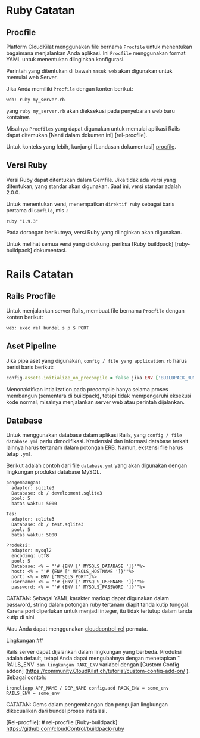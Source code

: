 # Ruby Catatan


## Procfile

Platform CloudKilat menggunakan file bernama `Procfile` untuk menentukan bagaimana menjalankan Anda
aplikasi. Ini `Procfile` menggunakan format YAML untuk menentukan diinginkan
konfigurasi.

Perintah yang ditentukan di bawah `masuk web` akan digunakan untuk memulai web
Server.

Jika Anda memiliki `Procfile` dengan konten berikut:
~~~
web: ruby ​​my_server.rb
~~~
yang `ruby my_server.rb` akan dieksekusi pada penyebaran web baru
kontainer.

Misalnya `Procfiles` yang dapat digunakan untuk memulai aplikasi Rails dapat ditemukan
[Nanti dalam dokumen ini] [rel-procfile].

Untuk konteks yang lebih, kunjungi [Landasan dokumentasi] [procfile].


## Versi Ruby

Versi Ruby dapat ditentukan dalam Gemfile. Jika tidak ada versi yang ditentukan,
yang standar akan digunakan. Saat ini, versi standar adalah 2.0.0.

Untuk menentukan versi, menempatkan `direktif ruby` sebagai baris pertama di
`Gemfile`, mis .:
~~~
ruby "1.9.3"
~~~

Pada dorongan berikutnya, versi Ruby yang diinginkan akan digunakan.

Untuk melihat semua versi yang didukung, periksa [Ruby buildpack] [ruby-buildpack]
dokumentasi.


# Rails Catatan


## Rails Procfile

Untuk menjalankan server Rails, membuat file bernama `Procfile` dengan konten berikut:

~~~
web: exec rel bundel s p $ PORT
~~~


## Aset Pipeline

Jika pipa aset yang digunakan, `config / file yang application.rb` harus berisi baris berikut:

~~~ Ruby
config.assets.initialize_on_precompile = false jika ENV ['BUILDPACK_RUNNING']
~~~

Menonaktifkan intialization pada precompile hanya selama proses membangun (sementara di buildpack), tetapi tidak mempengaruhi eksekusi kode normal, misalnya menjalankan server web atau perintah dijalankan.


## Database

Untuk menggunakan database dalam aplikasi Rails, yang `config / file database.yml` perlu dimodifikasi. Kredensial dan informasi database terkait lainnya harus tertanam dalam potongan ERB. Namun, ekstensi file harus tetap `.yml`.

Berikut adalah contoh dari file `database.yml` yang akan digunakan dengan lingkungan produksi database MySQL.

~~~ Erb
pengembangan:
  adaptor: sqlite3
  Database: db / development.sqlite3
  pool: 5
  batas waktu: 5000

Tes:
  adaptor: sqlite3
  Database: db / test.sqlite3
  pool: 5
  batas waktu: 5000

Produksi:
  adaptor: mysql2
  encoding: utf8
  pool: 5
  Database: <% = "'# {ENV [' MYSQLS_DATABASE ']}'"%>
  host: <% = "'# {ENV [' MYSQLS_HOSTNAME ']}'"%>
  port: <% = ENV ["MYSQLS_PORT"]%>
  username: <% = "'# {ENV [' MYSQLS_USERNAME ']}'"%>
  password: <% = "'# {ENV [' MYSQLS_PASSWORD ']}'"%>
~~~

CATATAN: Sebagai YAML karakter markup dapat digunakan dalam password, string dalam potongan ruby ​​tertanam diapit tanda kutip tunggal. Karena port diperlukan untuk menjadi integer, itu tidak tertutup dalam tanda kutip di sini.

Atau Anda dapat menggunakan [cloudcontrol-rel] permata.


Lingkungan ##

Rails server dapat dijalankan dalam lingkungan yang berbeda. Produksi adalah default, tetapi Anda dapat mengubahnya dengan menetapkan `` RAILS_ENV` dan lingkungan RAKE_ENV` variabel dengan [Custom Config addon] (https://community.CloudKilat.ch/tutorial/custom-config-add-on/ ). Sebagai contoh:

~~~
ironcliapp APP_NAME / DEP_NAME config.add RACK_ENV = some_env RAILS_ENV = some_env
~~~

CATATAN: Gems dalam pengembangan dan pengujian lingkungan dikecualikan dari bundel proses instalasi.



[Cloudcontrol-rel]: https://rubygems.org/gems/cloudcontrol-rails
[Procfile]: /Platform%20Documentation.md/#version-control-images
[Rel-procfile]: # rel-procfile
[Ruby-buildpack]: https://github.com/cloudControl/buildpack-ruby
